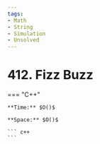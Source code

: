 ```yaml
---
tags:
- Math
- String
- Simulation
- Unsolved
---
```



# 412. Fizz Buzz

=== "C++"

    **Time:** $O()$

    **Space:** $O()$

    ``` c++
    ```